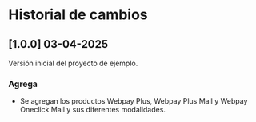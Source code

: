 # Historial de cambios

## [1.0.0] 03-04-2025

Versión inicial del proyecto de ejemplo.

### Agrega

-   Se agregan los productos Webpay Plus, Webpay Plus Mall y Webpay Oneclick Mall y sus diferentes modalidades.
